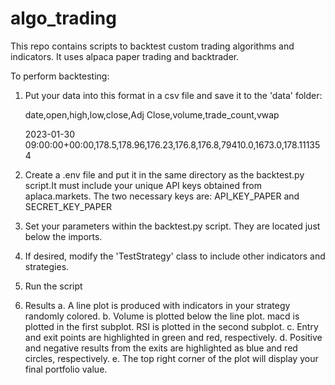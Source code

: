 # algo_trading
This repo contains scripts to backtest custom trading algorithms and indicators. It uses alpaca paper trading and backtrader.

To perform backtesting:

1. Put your data into this format in a csv file and save it to the 'data' folder:
   
   date,open,high,low,close,Adj Close,volume,trade_count,vwap

   2023-01-30 09:00:00+00:00,178.5,178.96,176.23,176.8,176.8,79410.0,1673.0,178.111354

3. Create a .env file and put it in the same directory as the backtest.py script.It must include your unique API keys obtained from aplaca.markets. The two necessary keys are: API_KEY_PAPER and SECRET_KEY_PAPER

4. Set your parameters within the backtest.py script. They are located just below the imports.

5. If desired, modify the 'TestStrategy' class to include other indicators and strategies.

6. Run the script

7. Results
   a. A line plot is produced with indicators in your strategy randomly colored.
   b. Volume is plotted below the line plot. macd is plotted in the first subplot. RSI is plotted in the second subplot.
   c. Entry and exit points are highlighted in green and red, respectively.
   d. Positive and negative results from the exits are highlighted as blue and red circles, respectively.
   e. The top right corner of the plot will display your final portfolio value.
